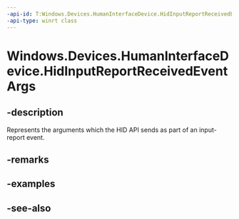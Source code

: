 ```yaml
---
-api-id: T:Windows.Devices.HumanInterfaceDevice.HidInputReportReceivedEventArgs
-api-type: winrt class
---
```


<!-- Class syntax.
public class HidInputReportReceivedEventArgs : Windows.Devices.HumanInterfaceDevice.IHidInputReportReceivedEventArgs
-->

# Windows.Devices.HumanInterfaceDevice.HidInputReportReceivedEventArgs

## -description
Represents the arguments which the HID API sends as part of an input-report event.

## -remarks

## -examples

## -see-also
